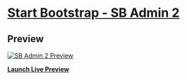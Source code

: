 # [Start Bootstrap - SB Admin 2](http://github.com/kelazz27/penggajian)

## Preview

[![SB Admin 2 Preview](https://assets.startbootstrap.com/img/screenshots/themes/sb-admin-2.png)](https://startbootstrap.github.io/startbootstrap-sb-admin-2/)

**[Launch Live Preview](http://github.com/kelazz27/penggajian)**
